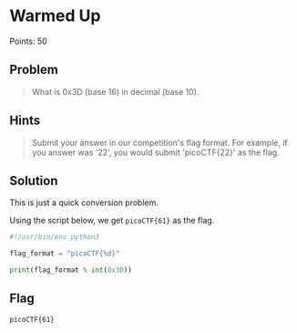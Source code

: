 # Warmed Up

Points: 50

## Problem
> What is 0x3D (base 16) in decimal (base 10).

## Hints
> Submit your answer in our competition's flag format. For example, if you answer was '22', you would submit 'picoCTF{22}' as the flag.

## Solution

This is just a quick conversion problem.

Using the script below, we get `picoCTF{61}` as the flag.

```python
#!/usr/bin/env python3

flag_format = "picoCTF{%d}"

print(flag_format % int(0x3D))
```

## Flag

`picoCTF{61}`